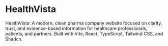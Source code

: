 
# HealthVista

HealthVista: A modern, clean pharma company website focused on clarity, trust, and evidence-based information for healthcare professionals, patients, and partners. Built with Vite, React, TypeScript, Tailwind CSS, and Shadcn.
